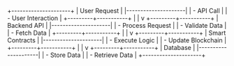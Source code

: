 +---------------------+
|   User Request      |
|---------------------|
| - API Call          |
| - User Interaction  |
+---------+-----------+
          |
          |
          v
+---------+-----------+
|  Backend API        |
|---------------------|
| - Process Request   |
| - Validate Data     |
| - Fetch Data        |
+---------+-----------+
          |
          |
          v
+---------+-----------+
| Smart Contracts     |
|---------------------|
| - Execute Logic     |
| - Update Blockchain |
+---------+-----------+
          |
          |
          v
+---------+-----------+
|     Database        |
|---------------------|
| - Store Data        |
| - Retrieve Data     |
+---------------------+
